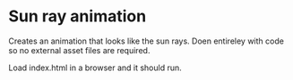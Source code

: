 # Sun ray animation

Creates an animation that looks like the sun rays. Doen entireley with code so no external asset files are required.

Load index.html in a browser and it should run.
